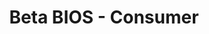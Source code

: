 ---
layout: default
parent: BIOS Collection
title: Beta BIOS - Consumer
nav_order: 3
has_children: true
---